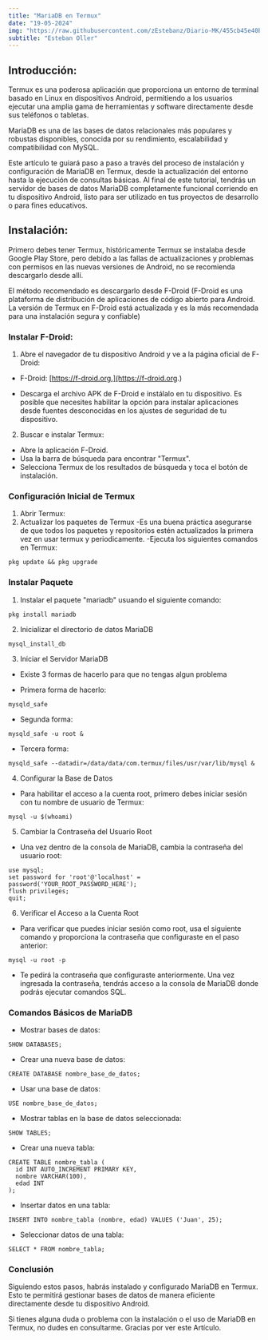 ```yaml
---
title: "MariaDB en Termux"
date: "19-05-2024"
img: "https://raw.githubusercontent.com/zEstebanz/Diario-MK/455cb45e40b58f63bb6b85e8a7338690a9c99d2a/public/img/mariadb-en-termux/port.png"
subtitle: "Esteban Oller"
---
```


## Introducción:

Termux es una poderosa aplicación que proporciona un entorno de terminal basado en Linux en dispositivos Android, permitiendo a los usuarios ejecutar una amplia gama de herramientas y software directamente desde sus teléfonos o tabletas.

MariaDB es una de las bases de datos relacionales más populares y robustas disponibles, conocida por su rendimiento, escalabilidad y compatibilidad con MySQL.

Este artículo te guiará paso a paso a través del proceso de instalación y configuración de MariaDB en Termux, desde la actualización del entorno hasta la ejecución de consultas básicas. Al final de este tutorial, tendrás un servidor de bases de datos MariaDB completamente funcional corriendo en tu dispositivo Android, listo para ser utilizado en tus proyectos de desarrollo o para fines educativos.

## Instalación:

Primero debes tener Termux, históricamente Termux se instalaba desde Google Play Store, pero debido a las fallas de actualizaciones y problemas con permisos en las nuevas versiones de Android, no se recomienda descargarlo desde allí.

El método recomendado es descargarlo desde F-Droid (F-Droid es una plataforma de distribución de aplicaciones de código abierto para Android. La versión de Termux en F-Droid está actualizada y es la más recomendada para una instalación segura y confiable)

### Instalar F-Droid:

1. Abre el navegador de tu dispositivo Android y ve a la página oficial de F-Droid:

- F-Droid: [https://f-droid.org.](https://f-droid.org.)

- Descarga el archivo APK de F-Droid e instálalo en tu dispositivo. Es posible que necesites habilitar la opción para instalar aplicaciones desde fuentes desconocidas en los ajustes de seguridad de tu dispositivo.

2. Buscar e instalar Termux:

- Abre la aplicación F-Droid.
- Usa la barra de búsqueda para encontrar "Termux".
- Selecciona Termux de los resultados de búsqueda y toca el botón de instalación.

### Configuración Inicial de Termux

1. Abrir Termux:
2. Actualizar los paquetes de Termux
   -Es una buena práctica asegurarse de que todos los paquetes y repositorios estén actualizados la primera vez en usar termux y periodicamente.
   -Ejecuta los siguientes comandos en Termux:

```
pkg update && pkg upgrade

```

### Instalar Paquete

1. Instalar el paquete "mariadb" usuando el siguiente comando:

```
pkg install mariadb
```

2. Inicializar el directorio de datos MariaDB

```
mysql_install_db
```

3. Iniciar el Servidor MariaDB

- Existe 3 formas de hacerlo para que no tengas algun problema

- Primera forma de hacerlo:

```
mysqld_safe
```

- Segunda forma:

```
mysqld_safe -u root &
```

- Tercera forma:

```
mysqld_safe --datadir=/data/data/com.termux/files/usr/var/lib/mysql &
```

4. Configurar la Base de Datos

- Para habilitar el acceso a la cuenta root, primero debes iniciar sesión con tu nombre de usuario de Termux:

```
mysql -u $(whoami)
```

5. Cambiar la Contraseña del Usuario Root

- Una vez dentro de la consola de MariaDB, cambia la contraseña del usuario root:

```
use mysql;
set password for 'root'@'localhost' = password('YOUR_ROOT_PASSWORD_HERE');
flush privileges;
quit;
```

6. Verificar el Acceso a la Cuenta Root

- Para verificar que puedes iniciar sesión como root, usa el siguiente comando y proporciona la contraseña que configuraste en el paso anterior:

```
mysql -u root -p
```

- Te pedirá la contraseña que configuraste anteriormente. Una vez ingresada la contraseña, tendrás acceso a la consola de MariaDB donde podrás ejecutar comandos SQL.

### Comandos Básicos de MariaDB

- Mostrar bases de datos:

```
SHOW DATABASES;
```

- Crear una nueva base de datos:

```
CREATE DATABASE nombre_base_de_datos;
```

- Usar una base de datos:

```
USE nombre_base_de_datos;
```

- Mostrar tablas en la base de datos seleccionada:

```
SHOW TABLES;
```

- Crear una nueva tabla:

```
CREATE TABLE nombre_tabla (
  id INT AUTO_INCREMENT PRIMARY KEY,
  nombre VARCHAR(100),
  edad INT
);
```

- Insertar datos en una tabla:

```
INSERT INTO nombre_tabla (nombre, edad) VALUES ('Juan', 25);
```

- Seleccionar datos de una tabla:

```
SELECT * FROM nombre_tabla;
```

### Conclusión

Siguiendo estos pasos, habrás instalado y configurado MariaDB en Termux. Esto te permitirá gestionar bases de datos de manera eficiente directamente desde tu dispositivo Android.

Si tienes alguna duda o problema con la instalación o el uso de MariaDB en Termux, no dudes en consultarme. Gracias por ver este Artículo.